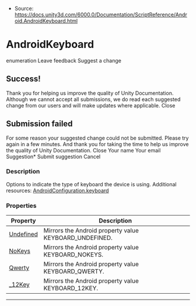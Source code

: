 * Source: https://docs.unity3d.com/6000.0/Documentation/ScriptReference/Android.AndroidKeyboard.html

# AndroidKeyboard
enumeration
Leave feedback
Suggest a change
## Success!
Thank you for helping us improve the quality of Unity Documentation. Although we cannot accept all submissions, we do read each suggested change from our users and will make updates where applicable.
Close
## Submission failed
For some reason your suggested change could not be submitted. Please <a>try again</a> in a few minutes. And thank you for taking the time to help us improve the quality of Unity Documentation.
Close
Your name Your email Suggestion* Submit suggestion
Cancel
### Description
Options to indicate the type of keyboard the device is using.
Additional resources: [AndroidConfiguration.keyboard](https://docs.unity3d.com/6000.0/Documentation/ScriptReference/Android.AndroidConfiguration-keyboard.html)
### Properties
Property | Description  
---|---  
[Undefined](https://docs.unity3d.com/6000.0/Documentation/ScriptReference/Android.AndroidKeyboard.Undefined.html) | Mirrors the Android property value KEYBOARD_UNDEFINED.  
[NoKeys](https://docs.unity3d.com/6000.0/Documentation/ScriptReference/Android.AndroidKeyboard.NoKeys.html) | Mirrors the Android property value KEYBOARD_NOKEYS.  
[Qwerty](https://docs.unity3d.com/6000.0/Documentation/ScriptReference/Android.AndroidKeyboard.Qwerty.html) | Mirrors the Android property value KEYBOARD_QWERTY.  
[_12Key](https://docs.unity3d.com/6000.0/Documentation/ScriptReference/Android.AndroidKeyboard.12Key.html) | Mirrors the Android property value KEYBOARD_12KEY.  
* * *
